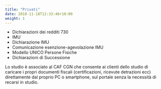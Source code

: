 ```yaml
---
title: "Privati"
date: 2018-11-18T12:33:46+10:00
weight: 1
---
```


* Dichiarazioni dei redditi 730
* IMU
* Dichiarazione IMU
* Comunicazione esenzione-agevolazione IMU
* Modello UNICO Persone Fisiche
* Dichiarazioni di Successione

Lo studio è associato al CAF CGN che consente ai clienti dello studio di caricare i propri documenti fiscali (certificazioni, ricevute detrazioni ecc) direttamente dal proprio PC o smartphone, sul portale senza la necessità di recarsi in studio.